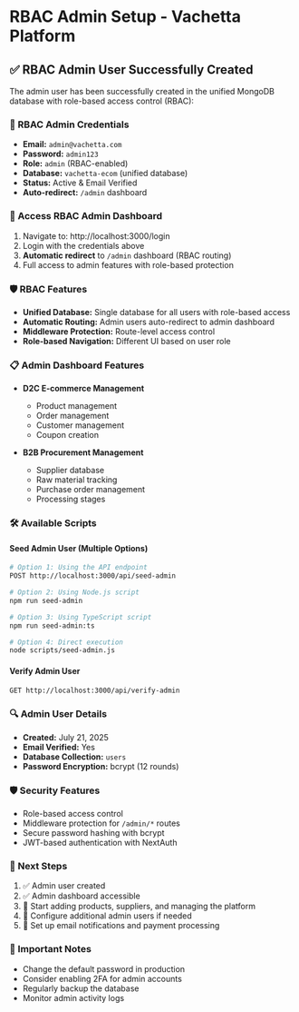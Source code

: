 # RBAC Admin Setup - Vachetta Platform

## ✅ RBAC Admin User Successfully Created

The admin user has been successfully created in the unified MongoDB database with role-based access control (RBAC):

### 🔐 RBAC Admin Credentials
- **Email:** `admin@vachetta.com`
- **Password:** `admin123`
- **Role:** `admin` (RBAC-enabled)
- **Database:** `vachetta-ecom` (unified database)
- **Status:** Active & Email Verified
- **Auto-redirect:** `/admin` dashboard

### 🚀 Access RBAC Admin Dashboard
1. Navigate to: http://localhost:3000/login
2. Login with the credentials above
3. **Automatic redirect** to `/admin` dashboard (RBAC routing)
4. Full access to admin features with role-based protection

### 🛡️ RBAC Features
- **Unified Database:** Single database for all users with role-based access
- **Automatic Routing:** Admin users auto-redirect to admin dashboard
- **Middleware Protection:** Route-level access control
- **Role-based Navigation:** Different UI based on user role

### 📋 Admin Dashboard Features
- **D2C E-commerce Management**
  - Product management
  - Order management  
  - Customer management
  - Coupon creation

- **B2B Procurement Management**
  - Supplier database
  - Raw material tracking
  - Purchase order management
  - Processing stages

### 🛠️ Available Scripts

#### Seed Admin User (Multiple Options)
```bash
# Option 1: Using the API endpoint
POST http://localhost:3000/api/seed-admin

# Option 2: Using Node.js script
npm run seed-admin

# Option 3: Using TypeScript script  
npm run seed-admin:ts

# Option 4: Direct execution
node scripts/seed-admin.js
```

#### Verify Admin User
```bash
GET http://localhost:3000/api/verify-admin
```

### 🔍 Admin User Details
- **Created:** July 21, 2025
- **Email Verified:** Yes
- **Database Collection:** `users`
- **Password Encryption:** bcrypt (12 rounds)

### 🛡️ Security Features
- Role-based access control
- Middleware protection for `/admin/*` routes
- Secure password hashing with bcrypt
- JWT-based authentication with NextAuth

### 📝 Next Steps
1. ✅ Admin user created
2. ✅ Admin dashboard accessible
3. 🔄 Start adding products, suppliers, and managing the platform
4. 🔄 Configure additional admin users if needed
5. 🔄 Set up email notifications and payment processing

### 🚨 Important Notes
- Change the default password in production
- Consider enabling 2FA for admin accounts
- Regularly backup the database
- Monitor admin activity logs
